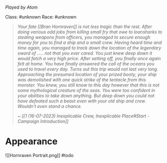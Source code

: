 *Played by Atom*

Class: #unknown
Race: #unknown 

> *Your fate [[Bran Hornraven]] is not less tragic than the rest. After doing various odd jobs from killing small fry that owe to loansharks to stealing weapons from officers, you managed to secure enough money for you to find a ship and a small crew.*
> *Having heard time and time again, you managed to track down the location of the legendary sword of ..... not that you ever cared. You just knew deep down it would fetch a very high price.*
> *After setting off, you finally once again felt at home. You have finally answered the call of the oceans you used to travel every day. Turns out this trip would not last very long.*
> *Approaching the presumed location of your prized booty, your ship was demolished with one quick strike of the tentacle from this monster.*
> *You knew, you still know to this day however that this is not some mythological creature of the seas. You were too confident in your abilities to take down anything. But deep down you could not have defeated such a beast even with your old ship and crew. Wouldn't even stand a chance.*
> 
> *~ [[1 (16-07-2023) Inexplicable Crew, Inexplicable Place#Start - Campaign Introduction]]*

# Appearance

![[Hornraven Portrait.png]]
#todo 